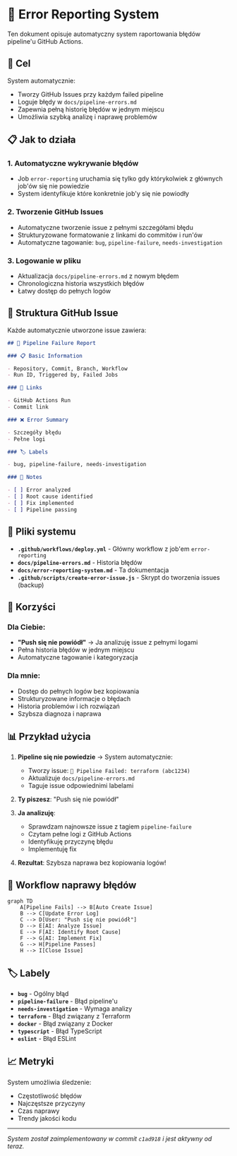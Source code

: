 # 🚨 Error Reporting System

Ten dokument opisuje automatyczny system raportowania błędów pipeline'u GitHub Actions.

## 🎯 Cel

System automatycznie:

- Tworzy GitHub Issues przy każdym failed pipeline
- Loguje błędy w `docs/pipeline-errors.md`
- Zapewnia pełną historię błędów w jednym miejscu
- Umożliwia szybką analizę i naprawę problemów

## 📋 Jak to działa

### 1. **Automatyczne wykrywanie błędów**

- Job `error-reporting` uruchamia się tylko gdy którykolwiek z głównych job'ów się nie powiedzie
- System identyfikuje które konkretnie job'y się nie powiodły

### 2. **Tworzenie GitHub Issues**

- Automatyczne tworzenie issue z pełnymi szczegółami błędu
- Strukturyzowane formatowanie z linkami do commitów i run'ów
- Automatyczne tagowanie: `bug`, `pipeline-failure`, `needs-investigation`

### 3. **Logowanie w pliku**

- Aktualizacja `docs/pipeline-errors.md` z nowym błędem
- Chronologiczna historia wszystkich błędów
- Łatwy dostęp do pełnych logów

## 🔧 Struktura GitHub Issue

Każde automatycznie utworzone issue zawiera:

```markdown
## 🚨 Pipeline Failure Report

### 📋 Basic Information

- Repository, Commit, Branch, Workflow
- Run ID, Triggered by, Failed Jobs

### 🔗 Links

- GitHub Actions Run
- Commit link

### ❌ Error Summary

- Szczegóły błędu
- Pełne logi

### 🏷️ Labels

- bug, pipeline-failure, needs-investigation

### 📝 Notes

- [ ] Error analyzed
- [ ] Root cause identified
- [ ] Fix implemented
- [ ] Pipeline passing
```

## 📁 Pliki systemu

- **`.github/workflows/deploy.yml`** - Główny workflow z job'em `error-reporting`
- **`docs/pipeline-errors.md`** - Historia błędów
- **`docs/error-reporting-system.md`** - Ta dokumentacja
- **`.github/scripts/create-error-issue.js`** - Skrypt do tworzenia issues (backup)

## 🚀 Korzyści

### Dla Ciebie:

- **"Push się nie powiódł"** → Ja analizuję issue z pełnymi logami
- Pełna historia błędów w jednym miejscu
- Automatyczne tagowanie i kategoryzacja

### Dla mnie:

- Dostęp do pełnych logów bez kopiowania
- Strukturyzowane informacje o błędach
- Historia problemów i ich rozwiązań
- Szybsza diagnoza i naprawa

## 📊 Przykład użycia

1. **Pipeline się nie powiedzie** → System automatycznie:
   - Tworzy issue: `🚨 Pipeline Failed: terraform (abc1234)`
   - Aktualizuje `docs/pipeline-errors.md`
   - Taguje issue odpowiednimi labelami

2. **Ty piszesz**: "Push się nie powiódł"

3. **Ja analizuję**:
   - Sprawdzam najnowsze issue z tagiem `pipeline-failure`
   - Czytam pełne logi z GitHub Actions
   - Identyfikuję przyczynę błędu
   - Implementuję fix

4. **Rezultat**: Szybsza naprawa bez kopiowania logów!

## 🔄 Workflow naprawy błędów

```mermaid
graph TD
    A[Pipeline Fails] --> B[Auto Create Issue]
    B --> C[Update Error Log]
    C --> D[User: "Push się nie powiódł"]
    D --> E[AI: Analyze Issue]
    E --> F[AI: Identify Root Cause]
    F --> G[AI: Implement Fix]
    G --> H[Pipeline Passes]
    H --> I[Close Issue]
```

## 🏷️ Labely

- **`bug`** - Ogólny błąd
- **`pipeline-failure`** - Błąd pipeline'u
- **`needs-investigation`** - Wymaga analizy
- **`terraform`** - Błąd związany z Terraform
- **`docker`** - Błąd związany z Docker
- **`typescript`** - Błąd TypeScript
- **`eslint`** - Błąd ESLint

## 📈 Metryki

System umożliwia śledzenie:

- Częstotliwość błędów
- Najczęstsze przyczyny
- Czas naprawy
- Trendy jakości kodu

---

_System został zaimplementowany w commit `c1ad918` i jest aktywny od teraz._
